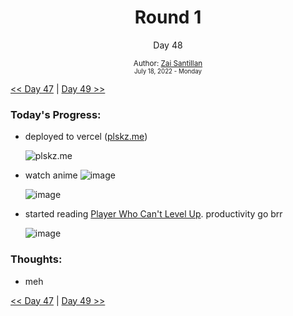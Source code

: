 <div align="center">
  <h1>Round 1</h1>
  <p>Day 48</p>
  <sub>
    Author: <a href="https://github.com/plskz" target="_blank">Zai Santillan</a>
    <br>
    <small>July 18, 2022 - Monday</small>
  </sub>
</div>

[<< Day 47](day047.md) | [Day 49 >>](day049.md)

### Today's Progress:

- deployed to vercel ([plskz.me](https://plskz.me))

  ![plskz.me](https://user-images.githubusercontent.com/57343545/180192406-0cfdf9f6-353c-47f6-8413-6535d5f09175.png)

- watch anime ![image](https://cdn.discordapp.com/emojis/586240877358350341.webp?size=32)

  ![image](https://user-images.githubusercontent.com/57343545/180193673-50a70fc4-48b0-4258-af12-ded97d9ab15a.png)

- started reading [Player Who Can't Level Up](https://anilist.co/manga/130511/The-Player-Who-Cant-Level-Up/). productivity go brr

  ![image](https://user-images.githubusercontent.com/57343545/180193101-06e8b7ce-e3b2-49d4-9e47-d696ed104fd5.png)

### Thoughts:

- meh

[<< Day 47](day047.md) | [Day 49 >>](day049.md)

